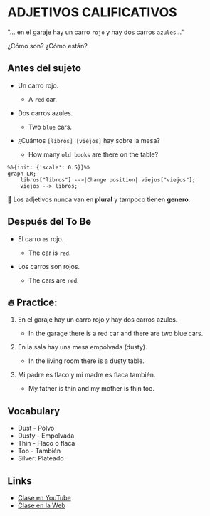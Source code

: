 # ADJETIVOS CALIFICATIVOS

"... en el garaje hay un carro `rojo` y hay dos carros `azules`..."

¿Cómo son? ¿Cómo están?  

## Antes del sujeto

- Un carro rojo.
	- A `red` car.

- Dos carros azules.
	- Two `blue` cars.

- ¿Cuántos `[libros] [viejos]` hay sobre la mesa?
	- How many `old books` are there on the table?

```mermaid
%%{init: {'scale': 0.5}}%%
graph LR;
    libros["libros"] -->|Change position| viejos["viejos"];
    viejos --> libros;
```

📌 Los adjetivos nunca van en **plural** y tampoco tienen **genero**. 

## Después del To Be

- El carro `es` rojo.
	- The car is `red`.

- Los carros son rojos.
	- The cars are `red`.

## 🔥 Practice:

1. En el garaje hay un carro rojo y hay dos carros azules.
	- In the garage there is a red car and there are two blue cars.

2. En la sala hay una mesa empolvada (dusty).
	- In the living room there is a dusty table.

3. Mi padre es flaco y mi madre es flaca también.
	- My father is thin and my mother is thin too.

## Vocabulary

- Dust - Polvo   
- Dusty - Empolvada   
- Thin - Flaco o flaca   
- Too - También  
- Silver: Plateado   

## Links

- [Clase en YouTube](https://www.youtube.com/watch?v=tFCHKUCiYm8&list=PLgrNDDl9MxYmUmf19zPiljdg8FKIRmP78&index=9)    
- [Clase en la Web](https://www.pacho8a.com/ingl%C3%A9s/curso-ingl%C3%A9s-desde-cero/lecci%C3%B3n-9/)